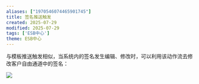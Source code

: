 ```yaml
---
aliases: ["1970546074465901745"]
title: 签名推送触发
created: 2025-07-29
modified: 2025-07-29
tags: ['ESB中心']
theme: ESB中心
---
```


与模板推送触发相似，当系统内的签名发生编辑、修改时，可以利用该动作流去修改客户自由通道中的签名：

![](https://myhelpdoc.oss-cn-heyuan.aliyuncs.com/mdimages/16ccfcedefa730ffe07f7d3748226a7a.jpg)